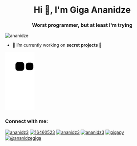<h1 align="center">Hi 👋, I'm  Giga Ananidze</h1>
<h3 align="center">Worst programmer, but at least I'm trying</h3>

<p align="left"> <img src="https://komarev.com/ghpvc/?username=ananidze&label=Profile%20views&color=0e75b6&style=flat" alt="ananidze" /> </p>

- 🔭 I’m currently working on **secret projects 👀**

![snake gif](https://github.com/ananidze/ananidze/blob/output/github-contribution-grid-snake.svg)

<h3 align="left">Connect with me:</h3>
<p align="left">
<a href="https://twitter.com/ananidz3" target="blank"><img align="center" src="https://raw.githubusercontent.com/rahuldkjain/github-profile-readme-generator/master/src/images/icons/Social/twitter.svg" alt="ananidz3" height="30" width="40" /></a>
<a href="https://stackoverflow.com/users/16460523" target="blank"><img align="center" src="https://raw.githubusercontent.com/rahuldkjain/github-profile-readme-generator/master/src/images/icons/Social/stack-overflow.svg" alt="16460523" height="30" width="40" /></a>
<a href="https://fb.com/ananidz3" target="blank"><img align="center" src="https://raw.githubusercontent.com/rahuldkjain/github-profile-readme-generator/master/src/images/icons/Social/facebook.svg" alt="ananidz3" height="30" width="40" /></a>
<a href="https://instagram.com/ananidz3" target="blank"><img align="center" src="https://raw.githubusercontent.com/rahuldkjain/github-profile-readme-generator/master/src/images/icons/Social/instagram.svg" alt="ananidz3" height="30" width="40" /></a>
<a href="https://www.hackerrank.com/ananidz3" target="blank"><img align="center" src="https://raw.githubusercontent.com/rahuldkjain/github-profile-readme-generator/master/src/images/icons/Social/hackerrank.svg" alt="gigapy" height="30" width="40" /></a>
<a href="https://www.codewars.com/users/ananidze" target="blank"><img align="center" src="https://camo.githubusercontent.com/dfb7129b176d0f6559d3c67365d99ad2a510d2eab5afdd28612e163344f35f79/68747470733a2f2f646f63732e636f6465776172732e636f6d2f6c6f676f2e737667" alt="@ananidzegiga" height="30" width="30" /></a>
</p>


